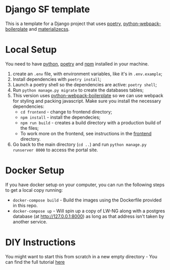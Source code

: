 # Django SF template
This is a template for a Django project that uses [poetry](https://python-poetry.org/), [python-webpack-boilerplate](https://github.com/AccordBox/python-webpack-boilerplate)  and [materializecss](https://materializecss.com/).

# Local Setup
You need to have [python](https://www.python.org/), [poetry](https://python-poetry.org/) and [npm](https://www.npmjs.com/) installed in your machine. 

1. create an `.env` file, with environment variables, like it's in `.env.example`;
2. Install dependencies with `poetry install`;
3. Launch a poetry shell so the dependencies are active: `poetry shell`;
4. Run `python manage.py migrate` to create the databases tables;
5. This version uses  [python-webpack-boilerplate](https://github.com/AccordBox/python-webpack-boilerplate) 
so we can use webpack for styling and packing javascript. Make sure you install the necessary dependencies:
   * `cd frontend` - change to frontend directory;
   * `npm install` - install the dependecies; 
   *  `npm run build` - creates a build directory with a production build of the files;
   *  To work more on the frontend, see instructions in the [frontend](./frontend/README.md) directory.
5. Go back to the main directory (`cd ..`) and run `python manage.py runserver 8000` to access the portal site.


# Docker Setup
If you have docker setup on your computer, you can run the following steps to get a local copy running:
   * `docker-compose build` - Build the images using the Dockerfile provided in this repo.
   * `docker-compose up` - Will spin up a copy of LW-NG along with a postgres database (at http://127.0.0.1:8000) as long as that address isn't taken by another service.

# DIY Instructions
You might want to start this from scratch in a new empty directory - You can find the full tutorial [here](https://digi-docs-bot.herokuapp.com/full-stack/SF-Django-Setup/)
